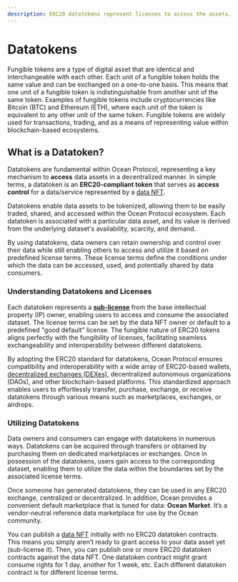```yaml
---
description: ERC20 datatokens represent licenses to access the assets.
---
```


# Datatokens

Fungible tokens are a type of digital asset that are identical and interchangeable with each other. Each unit of a fungible token holds the same value and can be exchanged on a one-to-one basis. This means that one unit of a fungible token is indistinguishable from another unit of the same token. Examples of fungible tokens include cryptocurrencies like Bitcoin (BTC) and Ethereum (ETH), where each unit of the token is equivalent to any other unit of the same token. Fungible tokens are widely used for transactions, trading, and as a means of representing value within blockchain-based ecosystems.

## What is a Datatoken?&#x20;

Datatokens are fundamental within Ocean Protocol, representing a key mechanism to **access** data assets in a decentralized manner. In simple terms, a datatoken is an **ERC20-compliant token** that serves as **access control** for a data/service represented by a [data NFT](data-nfts.md).

Datatokens enable data assets to be tokenized, allowing them to be easily traded, shared, and accessed within the Ocean Protocol ecosystem. Each datatoken is associated with a particular data asset, and its value is derived from the underlying dataset's availability, scarcity, and demand.

By using datatokens, data owners can retain ownership and control over their data while still enabling others to access and utilize it based on predefined license terms. These license terms define the conditions under which the data can be accessed, used, and potentially shared by data consumers.

### Understanding Datatokens and Licenses

Each datatoken represents a [**sub-license**](../../discover/glossary.md#sub-licensee) from the base intellectual property (IP) owner, enabling users to access and consume the associated dataset. The license terms can be set by the data NFT owner or default to a predefined "good default" license. The fungible nature of ERC20 tokens aligns perfectly with the fungibility of licenses, facilitating seamless exchangeability and interoperability between different datatokens.

By adopting the ERC20 standard for datatokens, Ocean Protocol ensures compatibility and interoperability with a wide array of ERC20-based wallets, [decentralized exchanges (DEXes)](https://blog.oceanprotocol.com/ocean-datatokens-will-be-tradeable-on-decentrs-dex-41715a166a1f), decentralized autonomous organizations (DAOs), and other blockchain-based platforms. This standardized approach enables users to effortlessly transfer, purchase, exchange, or receive datatokens through various means such as marketplaces, exchanges, or airdrops.

### Utilizing Datatokens

Data owners and consumers can engage with datatokens in numerous ways. Datatokens can be acquired through transfers or obtained by purchasing them on dedicated marketplaces or exchanges. Once in possession of the datatokens, users gain access to the corresponding dataset, enabling them to utilize the data within the boundaries set by the associated license terms.

Once someone has generated datatokens, they can be used in any ERC20 exchange, centralized or decentralized. In addition, Ocean provides a convenient default marketplace that is tuned for data: **Ocean Market**. It’s a vendor-neutral reference data marketplace for use by the Ocean community.

You can publish a [data NFT](data-nfts.md) initially with no ERC20 datatoken contracts. This means you simply aren’t ready to grant access to your data asset yet (sub-license it). Then, you can publish one or more ERC20 datatoken contracts against the data NFT. One datatoken contract might grant consume rights for 1 day, another for 1 week, etc. Each different datatoken contract is for different license terms.
